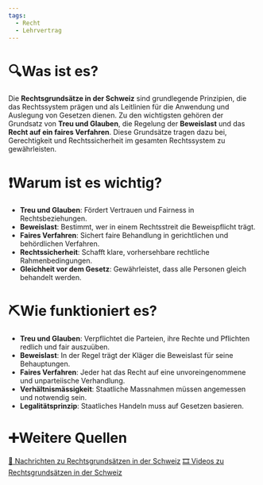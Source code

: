 ```yaml
---
tags:
  - Recht
  - Lehrvertrag
---
```

# 🔍Was ist es?
Die **Rechtsgrundsätze in der Schweiz** sind grundlegende Prinzipien, die das Rechtssystem prägen und als Leitlinien für die Anwendung und Auslegung von Gesetzen dienen. Zu den wichtigsten gehören der Grundsatz von **Treu und Glauben**, die Regelung der **Beweislast** und das **Recht auf ein faires Verfahren**. Diese Grundsätze tragen dazu bei, Gerechtigkeit und Rechtssicherheit im gesamten Rechtssystem zu gewährleisten.

# ❗Warum ist es wichtig?
- **Treu und Glauben**: Fördert Vertrauen und Fairness in Rechtsbeziehungen.
- **Beweislast**: Bestimmt, wer in einem Rechtsstreit die Beweispflicht trägt.
- **Faires Verfahren**: Sichert faire Behandlung in gerichtlichen und behördlichen Verfahren.
- **Rechtssicherheit**: Schafft klare, vorhersehbare rechtliche Rahmenbedingungen.
- **Gleichheit vor dem Gesetz**: Gewährleistet, dass alle Personen gleich behandelt werden.

# ⛏Wie funktioniert es?
- **Treu und Glauben**: Verpflichtet die Parteien, ihre Rechte und Pflichten redlich und fair auszuüben.
- **Beweislast**: In der Regel trägt der Kläger die Beweislast für seine Behauptungen.
- **Faires Verfahren**: Jeder hat das Recht auf eine unvoreingenommene und unparteiische Verhandlung.
- **Verhältnismässigkeit**: Staatliche Massnahmen müssen angemessen und notwendig sein.
- **Legalitätsprinzip**: Staatliches Handeln muss auf Gesetzen basieren.

# ➕Weitere Quellen
[📄 Nachrichten zu Rechtsgrundsätzen in der Schweiz](https://www.google.com/search?q=Rechtsgrunds%C3%A4tze+in+der+Schweiz&tbm=nws)
[🎞 Videos zu Rechtsgrundsätzen in der Schweiz](https://www.google.com/search?q=Rechtsgrunds%C3%A4tze+in+der+Schweiz&tbm=vid)